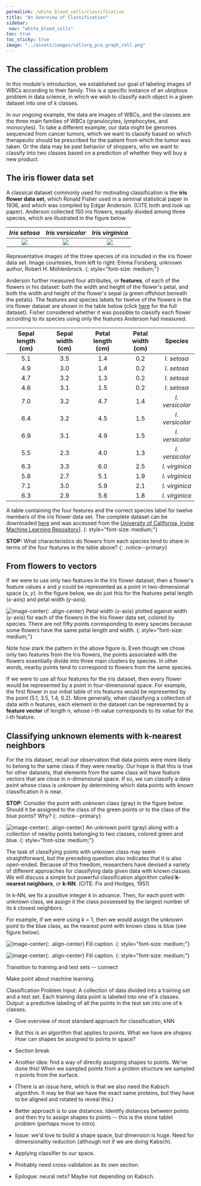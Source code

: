 ```yaml
---
permalink: /white_blood_cells/classification
title: "An Overview of Classification"
sidebar:
 nav: "white_blood_cells"
toc: true
toc_sticky: true
image: "../assets/images/cellorg_pca_graph_cell.png"
---
```


## The classification problem

In this module's introduction, we established our goal of labeling images of WBCs according to their family. This is a specific instance of an ubiqitous problem in data science, in which we wish to classify each object in a given dataset into one of *k* classes.

In our ongoing example, the data are images of WBCs, and the classes are the three main families of WBCs (granulocytes, lymphocytes, and monocytes). To take a different example, our data might be genomes sequenced from cancer tumors, which we want to classify based on which therapeutic should be prescribed for the patient from which the tumor was taken. Or the data may be  past behavior of shoppers, who we want to classify into two classes based on a prediction of whether they will buy a new product.

## The iris flower data set

A classical dataset commonly used for motivating classification is the **iris flower data set**, which Ronald Fisher used in a seminal statistical paper in 1936, and which was compiled by Edgar Anderson. (CITE both and look up paper). Anderson collected 150 iris flowers, equally divided among three species, which are illustrated in the figure below.

| *Iris setosa* | *Iris versicolor* | *Iris virginica* |
:-------------------------:|:-------------------------:|:-------------------------:
![](../assets/images/Iris_setosa_2.jpg)  |  ![](../assets/images/Iris_versicolor.jpg)   |  ![](../assets/images/Iris_virginica.jpg)

Representative images of the three species of iris included in the iris flower data set. Image courtesies, from left to right: Emma Forsberg, unknown author, Robert H. Mohlenbrock.
{: style="font-size: medium;"}

Anderson further measured four attributes, or **features**, of each of the flowers in his dataset: both the width and height of the flower's petal, and both the width and height of the flower's sepal (a green offshoot beneath the petals). The features and species labels for twelve of the flowers in the iris flower dataset are shown in the table below (click [here](../downloads/iris.csv) for the full dataset). Fisher considered whether it was possible to classify each flower according to its species using only the features Anderson had measured.

| Sepal length (cm) | Sepal width (cm) | Petal length (cm) | Petal width (cm) | Species |
| :----: | :----: | :----: | :----: | :----: |
| 5.1 | 3.5 | 1.4 | 0.2 | *I. setosa* |
| 4.9 | 3.0 | 1.4 | 0.2 | *I. setosa* |
| 4.7 | 3.2 | 1.3 | 0.2 | *I. setosa* |
| 4.6 | 3.1 | 1.5 | 0.2 | *I. setosa* |
| 7.0 | 3.2 | 4.7 | 1.4 | *I. versicolor* |
| 6.4 | 3.2 | 4.5 | 1.5 | *I. versicolor* |
| 6.9 | 3.1 | 4.9 | 1.5 | *I. versicolor* |
| 5.5 | 2.3 | 4.0 | 1.3 | *I. versicolor* |
| 6.3 | 3.3 | 6.0 | 2.5 | *I. virginica* |
| 5.8 | 2.7 | 5.1 | 1.9 | *I. virginica* |
| 7.1 | 3.0 | 5.9 | 2.1 | *I. virginica* |
| 6.3 | 2.9 | 5.6 | 1.8 | *I. virginica* |

A table containing the four features and the correct species label for twelve members of the iris flower data set. The complete dataset can be downloaded [here](../downloads/iris.csv) and was accessed from the <a target="_blank" href="https://archive.ics.uci.edu/ml/datasets/iris">University of California, Irvine Machine Learning Repository</a>].
{: style="font-size: medium;"}

**STOP:** What characteristics do flowers from each species tend to share in terms of the four features in the table above?
{: .notice--primary}

## From flowers to vectors

If we were to use only two features in the Iris flower dataset, then a flower's feature values *x* and *y* could be represented as a point in two-dimensional space (*x*, *y*). In the figure below, we do just this for the features petal length (*x*-axis) and petal width (*y*-axis).

![image-center](../assets/images/iris_petal_data.png){: .align-center}
Petal width (*x*-axis) plotted against width (*y*-axis) for each of the flowers in the Iris flower data set, colored by species. There are not fifty points corresponding to every species because some flowers have the same petal length and width.
{: style="font-size: medium;"}

Note how stark the pattern in the above figure is. Even though we chose only two features from the Iris flowers, the points associated with the flowers essentially divide into three main clusters by species. In other words, nearby points tend to correspond to flowers from the same species.

If we were to use all four features for the iris dataset, then every flower would be represented by a point in four-dimensional space. For example, the first flower in our initial table of iris features would be represented by the point (5.1, 3.5, 1.4, 0.2). More generally, when classifying a collection of data with *n* features, each element in the dataset can be represented by a **feature vector** of length *n*, whose *i*-th value corresponds to its value for the *i*-th feature.

## Classifying unknown elements with k-nearest neighbors

For the iris dataset, recall our observation that data points were more likely to belong to the same class if they were nearby. Our hope is that this is true for other datasets, that elements from the same class will have feature vectors that are close in *n*-dimensional space. If so, we can classify a data point whose class is *unknown* by determining which data points with *known* classification it is near.

**STOP:** Consider the point with unknown class (gray) in the figure below. Should it be assigned to the class of the green points or to the class of the blue points? Why?
{: .notice--primary}

![image-center](../assets/images/knn_neighborhood.png){: .align-center}
An unknown point (gray) along with a collection of nearby points belonging to two classes, colored green and blue.
{: style="font-size: medium;"}

The task of classifying points with unknown class may seem straightforward, but the preceding question also indicates that it is also open-ended. Because of this freedom, researchers have devised a variety of different approaches for classifying data given data with known classes. We will discuss a simple but powerful classification algorithm called **k-nearest neighbors**, or **k-NN**. (CITE: Fix and Hodges, 1951)

In k-NN, we fix a positive integer *k* in advance. Then, for each point with unknown class, we assign it the class possessed by the largest number of its *k* closest neighbors.

For example, if we were using *k* = 1, then we would assign the unknown point to the blue class, as the nearest point with known class is blue (see figure below).

![image-center](../assets/images/knn_neighborhood_k=1.png){: .align-center}
Fill caption.
{: style="font-size: medium;"}

![image-center](../assets/images/knn_neighborhood_k=4.png){: .align-center}
Fill caption.
{: style="font-size: medium;"}


Transition to training and test sets -- connect

Make point about machine learning.

Classification Problem
Input: A collection of data divided into a training set and a test set. Each training data point is labeled into one of k classes.
Output: a predictive labeling of all the points in the test set into one of k classes.

* Give overview of most standard approach for classification, kNN

* But this is an algorithm that applies to points. What we have are *shapes*. How can shapes be assigned to points in space?

* Section break

* Another idea: find a way of directly assigning shapes to points. We've done this! When we sampled points from a protein structure we sampled n points from the surface.

* (There is an issue here, which is that we also need the Kabsch algorithm. It may be that we have the exact same proteins, but they have to be aligned and rotated to reveal this.)

* Better approach is to use distances. Identify distances between points and then try to assign shapes to points -- this is the stone tablet problem (perhaps move to intro).

* Issue: we'd love to build a shape space, but dimension is huge. Need for dimensionality reduction (although not if we are doing Kabsch).

* Applying classifier to our space.

* Probably need cross-validation as its own section.

* Epilogue: neural nets? Maybe not depending on Kabsch.
